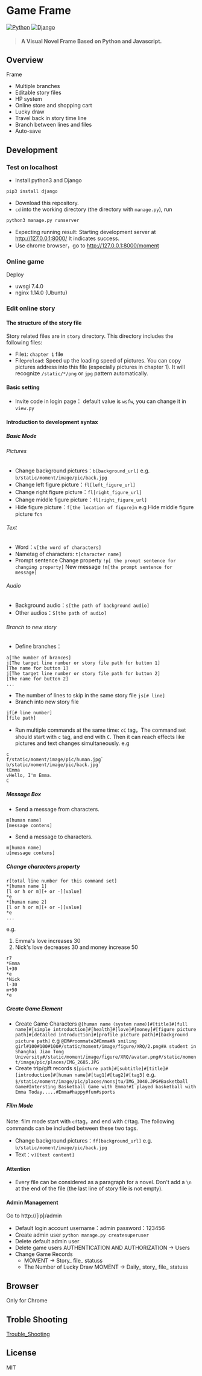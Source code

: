 # Game Frame

[![Python](https://img.shields.io/badge/python-3.6.2-blue.svg?style=flat-square)](https://www.python.org/downloads/release/python-362/)
[![Django](https://img.shields.io/badge/django-2.2.1-blue.svg?style=flat-square)](https://www.djangoproject.com/)

> #### A Visual Novel Frame Based on Python and Javascript. 

## Overview
Frame
+ Multiple branches
+ Editable story files
+ HP system
+ Online store and shopping cart
+ Lucky draw
+ Travel back in story time line
+ Branch between lines and files
+ Auto-save


## Development
### Test on localhost
+ Install python3 and Django
```python
pip3 install django
```
+ Download this repository.
+ ```cd``` into the working directory (the directory with ```manage.py```), run
```python
python3 manage.py runserver
```
+ Expecting running result:
Starting development server at http://127.0.0.1:8000/
It indicates success.
+ Use chrome browser，go to http://127.0.0.1:8000/moment

### Online game
Deploy
+ uwsgi 7.4.0
+ nginx 1.14.0 (Ubuntu)

### Edit online story
#### The structure of the story file
Story related files are in ```story``` directory. This directory includes the following files:
+ File```1```:  ```chapter 1``` file
+ File```preload```: Speed up the loading speed of pictures. You can copy pictures address into this file (especially pictures in chapter 1). It will recognize ```/static/*/png``` or ```jpg``` pattern automatically. 
#### Basic setting
+ Invite code in login page： default value is ```wsfw```, you can change it in ```view.py```
#### Introduction to development syntax
##### Basic Mode
###### Pictures
+ Change background pictures：`b[background_url]`
e.g. `b/static/moment/image/pic/back.jpg`
+ Change left figure picture：`fl[left_figure_url]`
+ Change right figure picture：`fl[right_figure_url]`
+ Change middle figure picture：`fl[right_figure_url]`
+ Hide figure picture：`f[the location of figure]n`
e.g Hide middle figure picture `fcn`
###### Text
+ Word：`v[the word of characters]`
+ Nametag of characters: `t[character name]`
+ Prompt sentence
Change property `!p[ the prompt sentence for changing property]`
New message `!m[the prompt sentence for message]`
###### Audio
+ Background audio：`s[the path of background audio]`
+ Other audios：`S[the path of audio]`
###### Branch to new story
+ Define branches：
```
a[The number of brances]
j[The target line number or story file path for button 1]
[The name for button 1]
j[The target line number or story file path for button 2]
[The name for button 2]
...
```
+ The number of lines to skip in the same story file `js[# line]`
+ Branch into new story file
```
jf[# line number]
[file path]
```
+ Run multiple commands at the same time: ```cC``` tag，The command set should start with ```c``` tag, and end with ```C```. Then it can reach effects like pictures and text changes simultaneously.
e.g
```
c
f/static/moment/image/pic/human.jpg`
b/static/moment/image/pic/back.jpg`
tEmma
vHello, I'm Emma.
C
```
##### Message Box
+ Send a message from characters.
```
m[human name]
[message contens]
```
+ Send a message to characters.
```
m[human name]
u[message contens]
```
##### Change characters property
```
r[total line number for this command set]
*[human name 1]
[l or h or m][+ or -][value]
*e
*[human name 2]
[l or h or m][+ or -][value]
*e
...
```
e.g.
1. Emma's love increases 30
2. Nick's love decreases 30 and money increase 50
```
r7
*Emma
l+30
*e
*Nick
l-30
m+50
*e
```
##### Create Game Element
+ Create Game Characters
```@[human name（system name）]#[title]#[full name]#[simple introduction]#[health]#[love]#[money]#[figure picture path]#[detailed introduction]#[profile picture path]#[background picture path]```
e.g ```@EM#roommate2#Emma#A smiling girl#100#100#100#/static/moment/image/figure/XRQ/2.png#A student in Shanghai Jiao Tong University#/static/moment/image/figure/XRQ/avatar.png#/static/moment/image/pic/places/IMG_2685.JPG```
+ Create trip/gift records
```$[picture path]#[subtitle]#[title]#[introduction]#[human name]#[tag1]#[tag2]#[tag3]```
e.g.
```$/static/moment/image/pic/places/nonsjtu/IMG_3040.JPG#Basketball Game#Intersting Basketball Game with Emma!#I played basketball with Emma Today.....#Emma#happy#fun#sports```

##### Film Mode
Note: film mode start with `cf`tag，and end with `Cf`tag. The following commands can be included between these two tags.
+ Change background pictures：`ff[background_url]`
  e.g. `b/static/moment/image/pic/back.jpg`
+ Text：`v)[text content]`
#### Attention
+ Every file can be considered as a paragraph for a novel. Don't add a ```\n``` at the end of the file (the last line of story file is not empty).

#### Admin Management
Go to http://[ip]/admin
+ Default login account username：admin password：123456
+ Create admin user
    `python manage.py createsuperuser`
+ Delete default admin user
+ Delete game users
    AUTHENTICATION AND AUTHORIZATION -> Users
+ Change Game Records
    + MOMENT -> Story_ file_ statuss
    + The Number of Lucky Draw
    MOMENT -> Daily_ story_ file_ statuss




## Browser
Only for Chrome

## Troble Shooting
[Trouble_Shooting](https://github.com/PPER/Webgame/wiki/Trouble-Shooting)


## License
MIT
